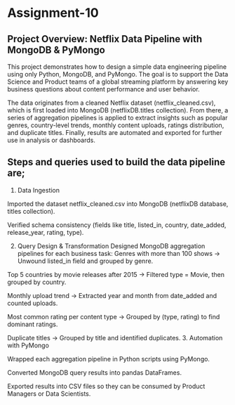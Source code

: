 # Assignment-10
## Project Overview: Netflix Data Pipeline with MongoDB & PyMongo
This project demonstrates how to design a simple data engineering pipeline using only Python, MongoDB, and PyMongo. 
The goal is to support the Data Science and Product teams of a global streaming platform by answering key business questions about content performance and user behavior.

The data originates from a cleaned Netflix dataset (netflix_cleaned.csv), which is first loaded into MongoDB (netflixDB.titles collection). 
From there, a series of aggregation pipelines is applied to extract insights such as popular genres, country-level trends, monthly content uploads, ratings distribution, and duplicate titles. Finally, results are automated and exported for further use in analysis or dashboards.
## Steps and queries used to build the data pipeline are;
1. Data Ingestion

Imported the dataset netflix_cleaned.csv into MongoDB (netflixDB database, titles collection).

Verified schema consistency (fields like title, listed_in, country, date_added, release_year, rating, type).

2. Query Design & Transformation
Designed MongoDB aggregation pipelines for each business task:
Genres with more than 100 shows → Unwound listed_in field and grouped by genre.

Top 5 countries by movie releases after 2015 → Filtered type = Movie, then grouped by country.

Monthly upload trend → Extracted year and month from date_added and counted uploads.

Most common rating per content type → Grouped by (type, rating) to find dominant ratings.

Duplicate titles → Grouped by title and identified duplicates.
3. Automation with PyMongo

Wrapped each aggregation pipeline in Python scripts using PyMongo.

Converted MongoDB query results into pandas DataFrames.

Exported results into CSV files so they can be consumed by Product Managers or Data Scientists.

